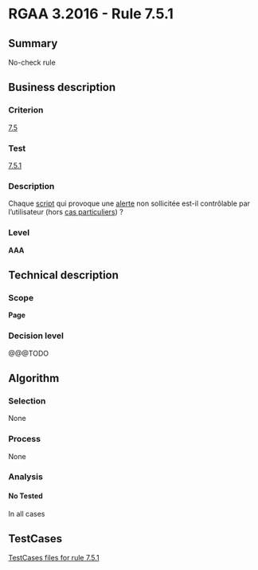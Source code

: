 # RGAA 3.2016 - Rule 7.5.1

## Summary
No-check rule


## Business description

### Criterion
[7.5](http://references.modernisation.gouv.fr/rgaa-accessibilite/criteres.html#crit-7-5)

### Test
[7.5.1](http://references.modernisation.gouv.fr/rgaa-accessibilite/criteres.html#test-7-5-1)

### Description
<div lang="fr">Chaque <a href="http://references.modernisation.gouv.fr/rgaa-accessibilite/glossaire.html#script">script</a> qui provoque une <a href="http://references.modernisation.gouv.fr/rgaa-accessibilite/glossaire.html#alerte">alerte</a> non sollicit&#xE9;e est-il contr&#xF4;lable par l&#x2019;utilisateur (hors <a href="http://references.modernisation.gouv.fr/rgaa-accessibilite/cas-particuliers.html#cp-7-5" title="Cas particuliers pour le crit&#xE8;re 7.5">cas particuliers</a>)&nbsp;?</div>

### Level
**AAA**


## Technical description

### Scope
**Page**

### Decision level
@@@TODO


## Algorithm

### Selection
None

### Process
None

### Analysis

#### No Tested
In all cases


##  TestCases

[TestCases files for rule 7.5.1](https://github.com/Asqatasun/Asqatasun/tree/RGAA_3.2016/rules/rules-rgaa3.2016/src/test/resources/testcases/rgaa32016/Rgaa32016Rule070501/)


